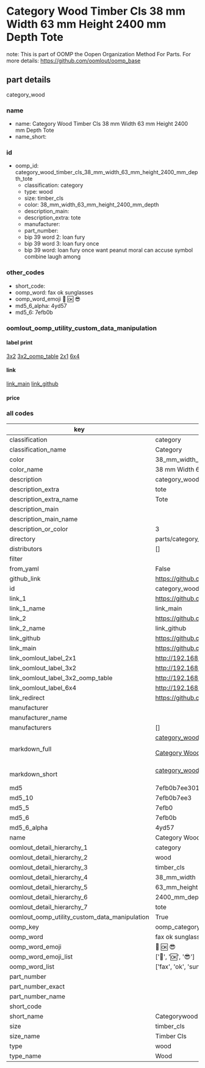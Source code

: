 # Category Wood Timber Cls 38 mm Width 63 mm Height 2400 mm Depth Tote  

note: This is part of OOMP the Oopen Organization Method For Parts. For more details: https://github.com/oomlout/oomp_base

##  part details
  



category_wood



### name
* name: Category Wood Timber Cls 38 mm Width 63 mm Height 2400 mm Depth Tote
* name_short: 
### id
* oomp_id: category_wood_timber_cls_38_mm_width_63_mm_height_2400_mm_depth_tote
  * classification: category
  * type: wood
  * size: timber_cls
  * color: 38_mm_width_63_mm_height_2400_mm_depth
  * description_main: 
  * description_extra: tote
  * manufacturer: 
  * part_number: 
  * bip 39 word 2: loan fury
  * bip 39 word 3: loan fury once
  * bip 39 word: loan fury once want peanut moral can accuse symbol combine laugh among

### other_codes
* short_code: 
* oomp_word: fax ok sunglasses
* oomp_word_emoji :fax: :ok: :sunglasses:
* md5_6_alpha: 4yd57
* md5_6: 7efb0b






### oomlout_oomp_utility_custom_data_manipulation
#### label print
[3x2](http://192.168.1.245:1112/?label=oomp%204yd57)
[3x2_oomp_table](http://192.168.1.108:1112/?label=oomp%204yd57)
[2x1](http://192.168.1.242:1112/?label=oomp%204yd57)
[6x4](http://192.168.1.55:1112/?label=oomp%204yd57)    

#### link

[link_main](https://github.com/oomlout/oomlout_oomp_version_1_messy/tree/main/parts/category_wood_timber_cls_38_mm_width_63_mm_height_2400_mm_depth_tote) [link_github](https://github.com/oomlout/oomlout_oomp_version_1_messy/tree/main/parts/category_wood_timber_cls_38_mm_width_63_mm_height_2400_mm_depth_tote)                             

#### price







### all codes 
| key | value |  
| --- | --- |  
| classification | category |  
| classification_name | Category |  
| color | 38_mm_width_63_mm_height_2400_mm_depth |  
| color_name | 38 mm Width 63 mm Height 2400 mm Depth |  
| description | category_wood |  
| description_extra | tote |  
| description_extra_name | Tote |  
| description_main |  |  
| description_main_name |  |  
| description_or_color | 3  |  
| directory | parts/category_wood_timber_cls_38_mm_width_63_mm_height_2400_mm_depth_tote |  
| distributors | [] |  
| filter |  |  
| from_yaml | False |  
| github_link | https://github.com/oomlout/oomlout_oomp_part_src/tree/main/parts/category_wood_timber_cls_38_mm_width_63_mm_height_2400_mm_depth_tote |  
| id | category_wood_timber_cls_38_mm_width_63_mm_height_2400_mm_depth_tote |  
| link_1 | https://github.com/oomlout/oomlout_oomp_version_1_messy/tree/main/parts/category_wood_timber_cls_38_mm_width_63_mm_height_2400_mm_depth_tote |  
| link_1_name | link_main |  
| link_2 | https://github.com/oomlout/oomlout_oomp_version_1_messy/tree/main/parts/category_wood_timber_cls_38_mm_width_63_mm_height_2400_mm_depth_tote |  
| link_2_name | link_github |  
| link_github | https://github.com/oomlout/oomlout_oomp_version_1_messy/tree/main/parts/category_wood_timber_cls_38_mm_width_63_mm_height_2400_mm_depth_tote |  
| link_main | https://github.com/oomlout/oomlout_oomp_version_1_messy/tree/main/parts/category_wood_timber_cls_38_mm_width_63_mm_height_2400_mm_depth_tote |  
| link_oomlout_label_2x1 | http://192.168.1.242:1112/?label=oomp%204yd57 |  
| link_oomlout_label_3x2 | http://192.168.1.245:1112/?label=oomp%204yd57 |  
| link_oomlout_label_3x2_oomp_table | http://192.168.1.108:1112/?label=oomp%204yd57 |  
| link_oomlout_label_6x4 | http://192.168.1.55:1112/?label=oomp%204yd57 |  
| link_redirect | https://github.com/oomlout/oomlout_oomp_version_1_messy/tree/main/parts/category_wood_timber_cls_38_mm_width_63_mm_height_2400_mm_depth_tote |  
| manufacturer |  |  
| manufacturer_name |  |  
| manufacturers | [] |  
| markdown_full | [category_wood_timber_cls_38_mm_width_63_mm_height_2400_mm_depth_tote](none)<br>[](none)<br>[Category Wood Timber Cls 38 Mm Width 63 Mm Height 2400 Mm Depth Tote](none)<br><br> |  
| markdown_short | [category_wood_timber_cls_38_mm_width_63_mm_height_2400_mm_depth_tote](none)<br><br> |  
| md5 | 7efb0b7ee301a41e3ed0ff6f35179c18 |  
| md5_10 | 7efb0b7ee3 |  
| md5_5 | 7efb0 |  
| md5_6 | 7efb0b |  
| md5_6_alpha | 4yd57 |  
| name | Category Wood Timber Cls 38 mm Width 63 mm Height 2400 mm Depth Tote |  
| oomlout_detail_hierarchy_1 | category |  
| oomlout_detail_hierarchy_2 | wood |  
| oomlout_detail_hierarchy_3 | timber_cls |  
| oomlout_detail_hierarchy_4 | 38_mm_width |  
| oomlout_detail_hierarchy_5 | 63_mm_height |  
| oomlout_detail_hierarchy_6 | 2400_mm_depth |  
| oomlout_detail_hierarchy_7 | tote |  
| oomlout_oomp_utility_custom_data_manipulation | True |  
| oomp_key | oomp_category_wood_timber_cls_38_mm_width_63_mm_height_2400_mm_depth_tote |  
| oomp_word | fax ok sunglasses |  
| oomp_word_emoji | :fax: :ok: :sunglasses: |  
| oomp_word_emoji_list | [':fax:', ':ok:', ':sunglasses:'] |  
| oomp_word_list | ['fax', 'ok', 'sunglasses'] |  
| part_number |  |  
| part_number_exact |  |  
| part_number_name |  |  
| short_code |  |  
| short_name | Categorywood |  
| size | timber_cls |  
| size_name | Timber Cls |  
| type | wood |  
| type_name | Wood |  
